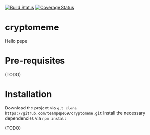 [![Build Status](https://travis-ci.org/teampepe69/cryptomeme.svg?branch=master)](https://travis-ci.org/teampepe69/cryptomeme)
[![Coverage Status](https://coveralls.io/repos/github/teampepe69/cryptomeme/badge.svg?branch=master)](https://coveralls.io/github/teampepe69/cryptomeme?branch=master)

# cryptomeme

Hello pepe

# Pre-requisites

(TODO)

# Installation

Download the project via `git clone https://github.com/teampepe69/cryptomeme.git`
Install the necessary dependencies via `npm install`

(TODO)
